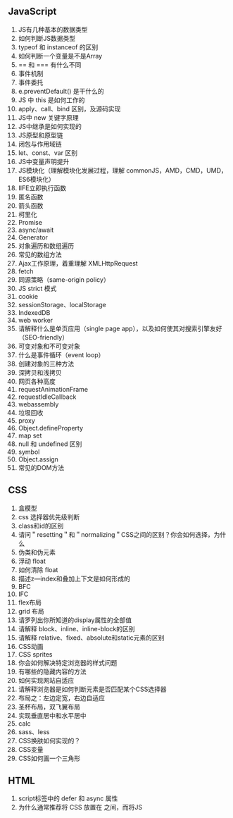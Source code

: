 ## JavaScript
1. JS有几种基本的数据类型
2. 如何判断JS数据类型
3. typeof 和 instanceof 的区别
4. 如何判断一个变量是不是Array
5. == 和 === 有什么不同
6. 事件机制
7. 事件委托
8. e.preventDefault() 是干什么的
9. JS 中 this 是如何工作的
10. apply、call、bind 区别，及源码实现
11. JS中 new 关键字原理
12. JS中继承是如何实现的
13. JS原型和原型链
14. 闭包与作用域链
15. let、const、var 区别
16. JS中变量声明提升
17. JS模块化（理解模块化发展过程，理解 commonJS，AMD，CMD，UMD，ES6模块化）
18. IIFE立即执行函数
19. 匿名函数
20. 箭头函数
21. 柯里化
22. Promise
23. async/await
24. Generator
25. 对象遍历和数组遍历
26. 常见的数组方法
27. Ajax工作原理，着重理解 XMLHttpRequest
28. fetch
29. 同源策略（same-origin policy）
30. JS strict 模式
31. cookie
32. sessionStorage、localStorage
33. IndexedDB
34. web worker
35. 请解释什么是单页应用（single page app），以及如何使其对搜索引擎友好（SEO-friendly）
36. 可变对象和不可变对象
37. 什么是事件循环（event loop）
38. 创建对象的三种方法
39. 深拷贝和浅拷贝
40. 网页各种高度
41. requestAnimationFrame
42. requestIdleCallback
43. webassembly
44. 垃圾回收
45. proxy
46. Object.defineProperty
47. map set
48.  null 和 undefined 区别
49. symbol
50. Object.assign
51. 常见的DOM方法

## CSS
1. 盒模型
2. css 选择器优先级判断
3. class和id的区别
4. 请问＂resetting＂和＂normalizing＂CSS之间的区别？你会如何选择，为什么
5. 伪类和伪元素
6. 浮动 float
7. 如何清除 float
8. 描述z—index和叠加上下文是如何形成的
9. BFC
10. IFC
11. flex布局
12. grid 布局
13. 请罗列出你所知道的display属性的全部值
14. 请解释 block、inline、inline-block的区别
15. 请解释 relative、fixed、absolute和static元素的区别
16. CSS动画
17. CSS sprites
18. 你会如何解决特定浏览器的样式问题
19. 有哪些的隐藏内容的方法
20. 如何实现网站自适应
21. 请解释浏览器是如何判断元素是否匹配某个CSS选择器
22. 布局之：左边定宽，右边自适应
23. 圣杯布局，双飞翼布局
24. 实现垂直居中和水平居中
25. calc
26. sass、less
27. CSS换肤如何实现的？
28. CSS变量
29. CSS如何画一个三角形

## HTML
1. script标签中的 defer 和 async 属性
2. 为什么通常推荐将 CSS <link> 放置在 <head></head> 之间，而将JS <script> 放置在 </body> 之前
3. 常见的meta元素
4. HTML5 新标签
5. DOCTYPE（文档类型）的作用是什么
6. data-* 是什么？
7. document load 和 document DOMContentLoaded


## 移动端
1. rem、em、px、vw、vh
2. 移动端各种高清适配方案
3. viewport
4. 移动端如何适配不同大小的屏幕
5. 移动端如何解决1px问题

## HTTP
1. 跨域解决方案
2. 为什么传统上利用多个域名来提供网站资源会更有效
3. 常见的请求头和响应头
4. HTTP缓存
5. 和缓存有关的HTTP首部字段
6. HTTP method
7. HTTP状态码
8. HTTPS加密过程
9. HTTP2新特性
10. HTTP3 新特性
11. GET和POST区别
12. RESTful接口规范
13. TCP握手

## React
1. React 17、React 18新特性
2. 虚拟DOM是啥？以及 Diff算法原理
3. key是干什么的
4. Fiber
5. React事件机制，和原生的事件机制关系
6. 生命周期
7. 组件性能优化
8. React.memo
9. props.children
10. context
11. setState 同步还是异步？
12. setState 批更新
13. 组件通信
14. 高阶组件原理，有哪些常见的高阶组件
15. 受控组件和非受控组件
16. 为什么要使用 React Hooks？
17. React Hooks 实现原理
18. React Hooks 使用原则，以及为什么
19. React Hooks 使用中常见问题
20. 官方自带的 Hooks
21. useEffect和 useLayoutEffect区别
22. useMemo 和useCallback区别
23. 如何自己封装一个Hooks
24. Suspense
25. Concurrent
26. startTransition
27. Server Component
28. componentDidCatch
29. SSR
30. 为什么需要用redux
31. react-redux是干什么的
32. react-redux connect 实现原理
33. redux 工作流程及原理
34. 有没有用过其它状态管理器？及其原理
35. react-router 路由实现原理
36. react—router 有几种路由类型？每种路由类型实现原理
37. 项目本地开发完成后部署到服务器后报404是什么原因呢？

## Vue
1. Vue3 新特性
2. Vue3与Vue2 区别
3. 双向绑定原理
4. Proxy与Object. defineProperty对比
5. Composition API
6. v-show与v-if有什么区别？
7. 生命周期
8. keep-alive
9. 组件通信
10. 虚拟DOM
11. Diff 算法
12. key有什么作用？
13. $nextTick
14. 为什么要用vuex
15. vuex 原理
16. SSR
17. vue-router 路由实现原理
18. vue—router有几种路由类型？每种路由类型实现原理
19. 项目本地开发完成后部署到服务器后报404是什么原因呢？

## Webpack
1. 为什么需要webpack？
2. webpack 5新特性
3. loader
4. plugin
5. tree shaking
6. 常见的配置项
7. publicPath是干什么的
8. 打包很慢，怎么解决？
9. 打包出来的文件很大，怎么解决？
10. 模块联邦
11. HMR原理
12. 有了解过现在流行的bundless构建工具吗？
13. vite原理，为什么这么快？生产环境能用吗？
14. sourcemap

## 安全
1. XSS
2. CSRF
3. SQL 注入

## 性能
1. 怎么分析网站性能
2. 重排，重绘，合成
3. 合成层
4. CSS3动画和JS动画对比
5. 虚拟滚动
6. 图片懒加载
7. 首屏加载优化方案

## 通用
1. babel 原理
2. 如何实现一个轮播图功能
3. 如何实现页面加载进度条
4. 你最近遇到过什么技术挑战？你是如何解决的
5. 浏览器输入网址后做了什么
6. 发布订阅模式
7. 网站的登录一般是怎么实现的？登录态如何保存？
8. 防抖、节流
9. 常见的git命令
10. git rebase 命令
11. MVVM是什么
12. 常见的CSS解决方案，包括不限于 css modules、styled components、tailwind css 等 
13. ESLint
14. 前端异常监控如何实现
15. 前端测试

## 用啥会啥
宗旨就是你简历上出现了啥，就要精通啥。如果你简历上没写，一般也不会问题。
1. Typescript
2. 微前端 
3. 跨端解决方案 
4. 小程序 
5. Node.js 
6. serverless 
7. 可视化 
8. Canvas


